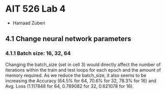 # AIT 526 Lab 4
- Hamaad Zuberi

## 4.1 Change neural network parameters
### 4.1.1 Batch size: 16, 32, 64

Changing the batch_size (set in cell 3) would directly affect the number of iterations within the train and test loops for each epoch and the amount of memory required. As we reduce the batch_size, it also seems to be increasing the Accuracy (64.5% for 64, 70.6% for 32, 78.3% for 16) and Avg. Loss (1.117848 for 64, 0.789082 for 32, 0.621078 for 16).